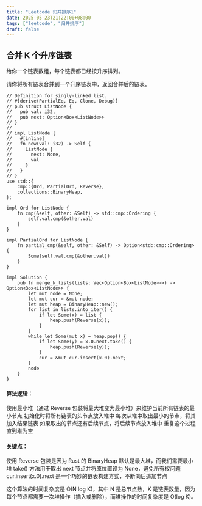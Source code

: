 ```yaml
---
title: "Leetcode 归并排序1"
date: 2025-05-23T21:22:00+08:00
tags: ["leetcode", "归并排序"]
draft: false
---
```


## 合并 K 个升序链表
给你一个链表数组，每个链表都已经按升序排列。

请你将所有链表合并到一个升序链表中，返回合并后的链表。


```
// Definition for singly-linked list.
// #[derive(PartialEq, Eq, Clone, Debug)]
// pub struct ListNode {
//   pub val: i32,
//   pub next: Option<Box<ListNode>>
// }
//
// impl ListNode {
//   #[inline]
//   fn new(val: i32) -> Self {
//     ListNode {
//       next: None,
//       val
//     }
//   }
// }
use std::{
    cmp::{Ord, PartialOrd, Reverse},
    collections::BinaryHeap,
};

impl Ord for ListNode {
    fn cmp(&self, other: &Self) -> std::cmp::Ordering {
        self.val.cmp(&other.val)
    }
}

impl PartialOrd for ListNode {
    fn partial_cmp(&self, other: &Self) -> Option<std::cmp::Ordering> {
        Some(self.val.cmp(&other.val))
    }
}

impl Solution {
    pub fn merge_k_lists(lists: Vec<Option<Box<ListNode>>>) -> Option<Box<ListNode>> {
        let mut node = None;
        let mut cur = &mut node;
        let mut heap = BinaryHeap::new();
        for list in lists.into_iter() {
            if let Some(x) = list {
                heap.push(Reverse(x));
            }
        }
        while let Some(mut x) = heap.pop() {
            if let Some(y) = x.0.next.take() {
                heap.push(Reverse(y));
            }
            cur = &mut cur.insert(x.0).next;
        }
        node
    }
}
```

#### 算法逻辑：
使用最小堆（通过 Reverse 包装将最大堆变为最小堆）来维护当前所有链表的最小节点
初始化时将所有链表的头节点放入堆中
每次从堆中取出最小的节点，将其加入结果链表
如果取出的节点还有后续节点，将后续节点放入堆中
重复这个过程直到堆为空

#### 关键点：
使用 Reverse 包装是因为 Rust 的 BinaryHeap 默认是最大堆，而我们需要最小堆
take() 方法用于取出 next 节点并将原位置设为 None，避免所有权问题
cur.insert(x.0).next 是一个巧妙的链表构建方式，不断向后追加节点

这个算法的时间复杂度是 O(N log K)，其中 N 是总节点数，K 是链表数量，因为每个节点都需要一次堆操作（插入或删除），而堆操作的时间复杂度是 O(log K)。